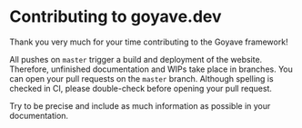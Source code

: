 # Contributing to goyave.dev

Thank you very much for your time contributing to the Goyave framework!

All pushes on `master` trigger a build and deployment of the website. Therefore, unfinished documentation and WIPs take place in branches. You can open your pull requests on the `master` branch. Although spelling is checked in CI, please double-check before opening your pull request.

Try to be precise and include as much information as possible in your documentation.